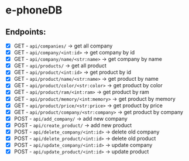 # e-phoneDB

## Endpoints:
- [X] GET - `api/companies/` -> get all company
- [X] GET - `api/company/<int:id>` -> get company by id
- [X] GET - `api/company/name/<str:name>` -> get company by name
- [X] GET - `api/products/` -> get all product
- [X] GET - `api/product/<int:id>` -> get product by id
- [X] GET - `api/product/name/<str:name>` -> get product by name
- [X] GET - `api/product/color/<str:color>` -> get product by color
- [X] GET - `api/product/ram/<int:ram>` -> get product by ram
- [X] GET - `api/product/memory/<int:memory>` -> get product by memory
- [X] GET - `api/product/price/<str:price>` -> get product by price
- [X] GET - `api/product/company/<str:company>` -> get product by company
- [X] POST - `api/add_company/` -> add new company
- [X] POST - `api/create_product/` -> add new product
- [X] POST - `api/delete_company/<int:id>` -> delete old company
- [X] POST - `api/delete_product/<int:id>` -> delete old product
- [X] POST - `api/update_company/<int:id>` -> update company
- [X] POST - `api/update_product/<int:id>` -> update product
